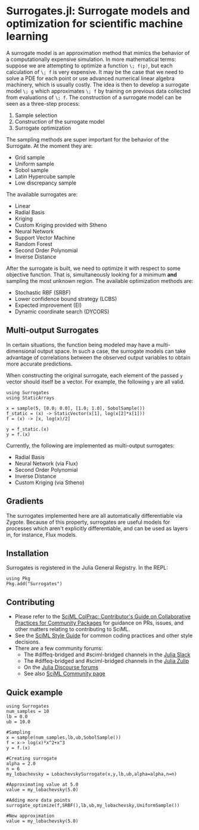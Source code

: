 # Surrogates.jl: Surrogate models and optimization for scientific machine learning
A surrogate model is an approximation method that mimics the behavior of a computationally
expensive simulation. In more mathematical terms: suppose we are attempting to optimize a function
``\; f(p)``, but each calculation of ``\; f`` is very expensive. It may be the case that we need to solve a PDE for each point or use advanced numerical linear algebra machinery, which is usually costly. The idea is then to develop a surrogate model ``\; g`` which approximates ``\; f`` by training on previous data collected from evaluations of ``\; f``.
The construction of a surrogate model can be seen as a three-step process:

1. Sample selection
2. Construction of the surrogate model
3. Surrogate optimization

The sampling methods are super important for the behavior of the Surrogate.
At the moment they are:

- Grid sample
- Uniform sample
- Sobol sample
- Latin Hypercube sample
- Low discrepancy sample

The available surrogates are:

- Linear
- Radial Basis
- Kriging
- Custom Kriging provided with Stheno
- Neural Network
- Support Vector Machine
- Random Forest
- Second Order Polynomial
- Inverse Distance

After the surrogate is built, we need to optimize it with respect to some objective function.
That is, simultaneously looking for a minimum **and** sampling the most unknown region.
The available optimization methods are:

- Stochastic RBF (SRBF)
- Lower confidence bound strategy (LCBS)
- Expected improvement (EI)
- Dynamic coordinate search (DYCORS)

## Multi-output Surrogates

In certain situations, the function being modeled may have a multi-dimensional output space.
In such a case, the surrogate models can take advantage of correlations between the
observed output variables to obtain more accurate predictions.

When constructing the original surrogate, each element of the passed `y` vector should
itself be a vector. For example, the following `y` are all valid.

```
using Surrogates
using StaticArrays

x = sample(5, [0.0; 0.0], [1.0; 1.0], SobolSample())
f_static = (x) -> StaticVector(x[1], log(x[2]*x[1]))
f = (x) -> [x, log(x)/2]

y = f_static.(x)
y = f.(x)
```

Currently, the following are implemented as multi-output surrogates:

- Radial Basis
- Neural Network (via Flux)
- Second Order Polynomial
- Inverse Distance
- Custom Kriging (via Stheno)

## Gradients

The surrogates implemented here are all automatically differentiable via Zygote. Because
of this property, surrogates are useful models for processes which aren't explicitly
differentiable, and can be used as layers in, for instance, Flux models.

## Installation
Surrogates is registered in the Julia General Registry. In the REPL:
```
using Pkg
Pkg.add("Surrogates")
```
## Contributing

- Please refer to the
  [SciML ColPrac: Contributor's Guide on Collaborative Practices for Community Packages](https://github.com/SciML/ColPrac/blob/master/README.md)
  for guidance on PRs, issues, and other matters relating to contributing to SciML.
- See the [SciML Style Guide](https://github.com/SciML/SciMLStyle) for common coding practices and other style decisions.
- There are a few community forums:
    - The #diffeq-bridged and #sciml-bridged channels in the
      [Julia Slack](https://julialang.org/slack/)
    - The #diffeq-bridged and #sciml-bridged channels in the
      [Julia Zulip](https://julialang.zulipchat.com/#narrow/stream/279055-sciml-bridged)
    - On the [Julia Discourse forums](https://discourse.julialang.org)
    - See also [SciML Community page](https://sciml.ai/community/)

## Quick example
```@example
using Surrogates
num_samples = 10
lb = 0.0
ub = 10.0

#Sampling
x = sample(num_samples,lb,ub,SobolSample())
f = x-> log(x)*x^2+x^3
y = f.(x)

#Creating surrogate
alpha = 2.0
n = 6
my_lobachevsky = LobachevskySurrogate(x,y,lb,ub,alpha=alpha,n=n)

#Approximating value at 5.0
value = my_lobachevsky(5.0)

#Adding more data points
surrogate_optimize(f,SRBF(),lb,ub,my_lobachevsky,UniformSample())

#New approximation
value = my_lobachevsky(5.0)
```
